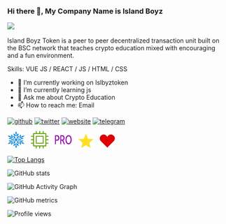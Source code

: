 ### Hi there 👋, My Company Name is Island Boyz
![](https://www.islandboyztoken.com/images/1920x900.png)

Island Boyz Token is a peer to peer decentralized transaction unit built on the BSC network that teaches crypto education mixed with encouraging and a fun environment.


Skills: VUE JS / REACT / JS / HTML / CSS

- 🔭 I’m currently working on Islbyztoken 
- 🌱 I’m currently learning js 
- 💬 Ask me about Crypto Education 
- 📫 How to reach me: Email 


[<img src='https://cdn.jsdelivr.net/npm/simple-icons@3.0.1/icons/github.svg' alt='github' height='40'>](https://github.com/Islbyztoken)  [<img src='https://cdn.jsdelivr.net/npm/simple-icons@3.0.1/icons/twitter.svg' alt='twitter' height='40'>](https://twitter.com/https://twitter.com/IslandBoyZ42069)  [<img src='https://cdn.jsdelivr.net/npm/simple-icons@3.0.1/icons/icloud.svg' alt='website' height='40'>](https://www.islandboyztoken.com/)  [<img src='https://cdn.jsdelivr.net/npm/simple-icons@3.0.1/icons/telegram.svg' alt='telegram' height='40'>](https://t.me/IslandBoyZOfficial)  

<a href='https://archiveprogram.github.com/'><img src='https://raw.githubusercontent.com/acervenky/animated-github-badges/master/assets/acbadge.gif' width='40' height='40'></a> <a href='https://docs.github.com/en/developers'><img src='https://raw.githubusercontent.com/acervenky/animated-github-badges/master/assets/devbadge.gif' width='40' height='40'></a> <a href='https://github.com/pricing'><img src='https://raw.githubusercontent.com/acervenky/animated-github-badges/master/assets/pro.gif' width='40' height='40'></a> <a href='https://stars.github.com/'><img src='https://raw.githubusercontent.com/acervenky/animated-github-badges/master/assets/starbadge.gif' width='35' height='35'></a> <a href='https://docs.github.com/en/github/supporting-the-open-source-community-with-github-sponsors'><img src='https://raw.githubusercontent.com/acervenky/animated-github-badges/master/assets/sponsorbadge.gif' width='35' height='35'></a> 

[![Top Langs](https://github-readme-stats.vercel.app/api/top-langs/?username=Islbyztoken)](https://github.com/anuraghazra/github-readme-stats)

![GitHub stats](https://github-readme-stats.vercel.app/api?username=Islbyztoken&show_icons=true&count_private=true)  

![GitHub Activity Graph](https://activity-graph.herokuapp.com/graph?username=Islbyztoken)  

![GitHub metrics](https://metrics.lecoq.io/Islbyztoken)  

![Profile views](https://gpvc.arturio.dev/Islbyztoken)  
